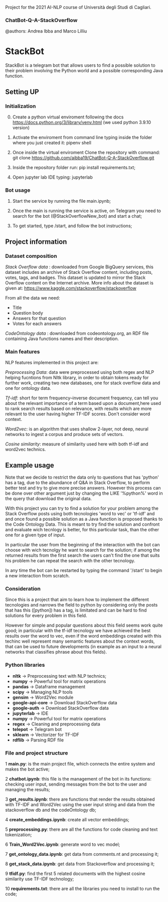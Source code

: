 Project for the 2021 AI-NLP course of Università degli Studi di Cagliari.

### ChatBot-Q-A-StackOverflow
@authors: Andrea Ibba and Marco Lilliu

# StackBot

StackBot is a telegram bot that allows users to find a possible solution to their problem involving the Python world and a possible corresponding Java function. 

## Setting UP 


### Initialization

0. Create a python virtual enviroment following the docs https://docs.python.org/3/library/venv.html (we used python 3.9.10 version)

1. Activate the enviroment from command line typing inside the folder where you just created it: pipenv shell

2. Once inside the virtual enviroment Clone the repository with command: git clone https://github.com/aibba19/ChatBot-Q-A-StackOverflow.git

3. Inside the repository folder run: pip install requirements.txt;

4. Open jupyter lab IDE typing: jupyterlab

### Bot usage 

1. Start the service by running the file main.ipynb;

2. Once the main is running the service is active, on Telegram you need to search for the bot (@StackOverflowNew_bot) and start a chat;

3. To get started, type /start, and follow the bot instructions;


## Project information

### Dataset composition

*Stack Overflow data* : downloaded from Google BigQuery services, this dataset includes an archive of Stack Overflow content, including posts, votes, tags, and badges. This dataset is updated to mirror the Stack Overflow content on the Internet archive. More info about the dataset is given at: https://www.kaggle.com/stackoverflow/stackoverflow

From all the data we need:

* Title
* Question body
* Answers for that question
* Votes for each answers


*CodeOntology data* : downloaded from codeontology.org, an RDF file containing Java functions names and their description.

### Main  features
NLP features implemented in this project are:

*Preprocessing Data*: data were preprocessed using both regex and NLP helping fucntions from Nltk library, in order to obtain tokens ready for further work, creating two new databases, one for stack overflow data and one for ontology data.

*Tf-idf*: short for term frequency–inverse document frequency, can tell you about the relevant importance of a term based upon a document,here used to rank search results based on relevance, with results which are more relevant to the user having higher TF-IDF scores. Don't consider word context.

*Word2vec*: is an algorithm that uses shallow 2-layer, not deep, neural networks to ingest a corpus and produce sets of vectors.

*Cosine similarity*: measure of similarity used here with both tf-idf and word2vec technics.

## Example usage 

Note that we decide to restrict the data only to questions that has 'python' has a tag, due to the abundance of Q&A in Stack Overflow, to perform better test and try to give more precise answers. However this process can be done over other argument just by changing the LIKE '%python%' word in the query that download the original data.

With this project you can try to find a solution for your problem among the Stack Overflow posts using both tecnologies 'word to vec' or 'tf-idf' and and once found a possible solution as a Java function is proposed thanks to the Code Ontology Data. This is meant to try find the solution and confront and evaluate wich tecnlogy is better, for this particular task, than the other one for a given type of input.

In particular the user from the beginning of the interaction with the bot can choose with wich tecnolgy he want to search for the solution; if among the returned results from the first search the users can't find the one that suits his problem he can repeat the search with the other tecnology.

In any time the bot can be restarted by typing the command '/start' to begin a new interaction from scratch.

### Consideration 
Since this is a project that aim to learn how to implement the different tecnologies and narrows the field to python by considering only the posts that has this ([python]) has a tag, is limitated and can be hard to find solutions for every problem in this field.

However for simple and popular questions about this field seems work quite good; in particular with the tf-idf tecnology we have achieved the best results over the word to vec, even if the word embeddings created with this techinc well represent many semantic features about the context words, that can be used to future developments (in example as an input to a neural networks that classifies phrase about this fields).


### Python libraries

- **nltk** &#x2192; Preprocessing text with NLP technics;
- **numpy** &#x2192; Powerful tool for matrix operations
- **pandas** &#x2192; Dataframe management
- **scipy** &#x2192; Managing NLP tools
- **gensim** &#x2192; Word2Vec module
- **google-api-core** &#x2192; Download StackOverflow data
- **google-auth** &#x2192; Download StackOverflow data
- **jupyterlab** &#x2192; IDE 
- **numpy** &#x2192; Powerful tool for matrix operations
- **regex** &#x2192; Cleaning and preprocessing data
- **telepot** &#x2192; Telegram bot
- **sklearn** &#x2192; Vectorizer for TF-IDF 
- **rdflib** &#x2192; Parsing RDF file

### File and project structure

1 **main.py**: is the main project file, which connects the entire system and makes the bot active;

2 **chatbot.ipynb**: this file is the management of the bot in its functions: checking user input, sending messages from the bot to the user and managing the results;

3 **get_results.ipynb**: there are functions that render the results obtained with TF-IDF and Word2Vec using the user input string and data from the stackoverflow db and the codeOntology db;

4 **create_embeddings.ipynb**: create all vector embeddings;

5 **preprocessing.py**: there are all the functions for code cleaning and text tokenization;

6 **Train_Word2Vec.ipynb**: generate word to vec model;

7 **get_ontology_data.ipynb**: get data from comments.nt and processing it;

8 **get_stack_data.ipynb**: get data from Stackoverflow and processing it;

9 **tfidf.py**: find the first 5 related documents with the highest cosine similarity use TF-IDF technology;

10 **requirements.txt**: there are all the libraries you need to install to run the code;
